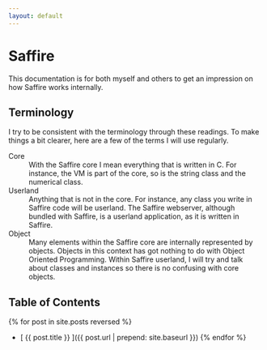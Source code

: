 ```yaml
---
layout: default
---
```


# Saffire
This documentation is for both myself and others to get an impression on how Saffire works internally.

## Terminology
I try to be consistent with the terminology through these readings. To make things a bit clearer, here are a few of the terms I will use regularly.

<dl>
  <dt>Core</dt>
  <dd>With the Saffire core I mean everything that is written in C. For instance, the VM is part of the core, so is the string class and the numerical class.</dd>
  <dt>Userland</dt>
  <dd>Anything that is not in the core. For instance, any class you write in Saffire code will be userland. The Saffire webserver, although bundled with Saffire, is a userland application, as it is written in Saffire.</dd>
  
  <dt>Object</dt>
  <dd>Many elements within the Saffire core are internally represented by objects. Objects in this context has got nothing to do with Object Oriented Programming. Within Saffire userland, I will try and talk about classes and instances so there is no confusing with core objects.</dd>
</dl>

## Table of Contents
{% for post in site.posts reversed %}
  - [ {{ post.title }} ]({{ post.url | prepend: site.baseurl }})
{% endfor %}




